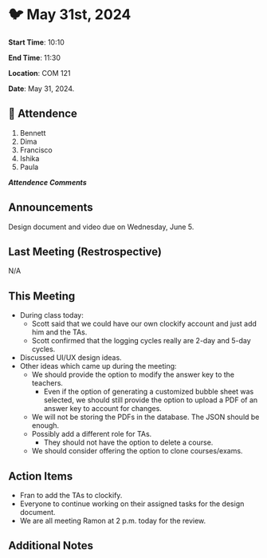 # :bird: May 31st, 2024

**Start Time**: 10:10

**End Time**: 11:30

**Location**: COM 121

**Date**: May 31, 2024.

## 👋 Attendence

1. Bennett
2. Dima
3. Francisco
4. Ishika
5. Paula

***Attendence Comments***

## Announcements

Design document and video due on Wednesday, June 5.

## Last Meeting (Restrospective)

N/A

## This Meeting  

- During class today:
  - Scott said that we could have our own clockify account and just add him and the TAs.
  - Scott confirmed that the logging cycles really are 2-day and 5-day cycles.
- Discussed UI/UX design ideas.
- Other ideas which came up during the meeting:
  - We should provide the option to modify the answer key to the teachers.
    - Even if the option of generating a customized bubble sheet was selected, we should still provide the option to upload a PDF of an answer key to account for changes.
  - We will not be storing the PDFs in the database. The JSON should be enough.
  - Possibly add a different role for TAs.
    - They should not have the option to delete a course.
  - We should consider offering the option to clone courses/exams.

## Action Items

- Fran to add the TAs to clockify.
- Everyone to continue working on their assigned tasks for the design document.
- We are all meeting Ramon at 2 p.m. today for the review.

## Additional Notes
